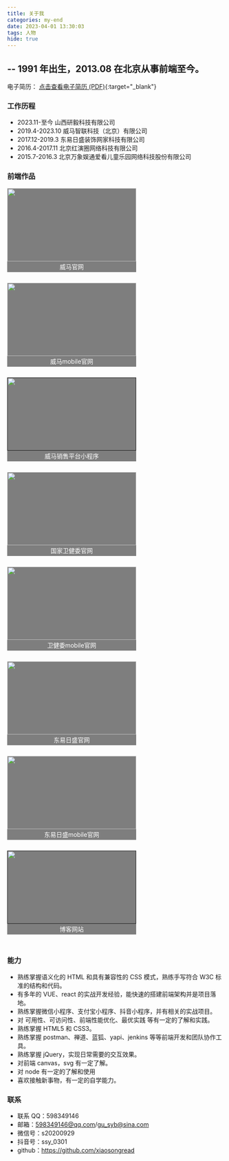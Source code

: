 ```yaml
---
title: 关于我
categories: my-end
date: 2023-04-01 13:30:03
tags: 人物
hide: true
---
```


## -- 1991 年出生，2013.08 在北京从事前端至今。

电子简历：
[点击查看电子简历 (PDF)](https://huajianguo.oss-cn-beijing.aliyuncs.com/website/images/syb.pdf){:target="\_blank"}

### 工作历程

- 2023.11-至今 山西研毅科技有限公司
- 2019.4-2023.10 威马智联科技（北京）有限公司
- 2017.12-2019.3 东易日盛装饰网家科技有限公司
- 2016.4-2017.11 北京红演圈网络科技有限公司
- 2015.7-2016.3 北京万象娱通爱看儿童乐园网络科技股份有限公司

### 前端作品

<div style="display: flex;flex-wrap: wrap;justify-content:flex-start;">
  <a href="https://www.wm-motor.com/" style="display:block;width:300px;height:170px;position:relative; margin: 0 30px 50px 0;background:rgba(0,0,0,.5);">
    <img src="/images/img-folder/my/wm.png" style="height: 100%;position:absolute;top:0;left:0;right:0;bottom:0;">
    <div style="width:100%;line-height:25px;background:rgba(0,0,0,.5);color:#fff;position:absolute;bottom:-25px;left:0;font-size: 14px;text-align:center;">威马官网</div>
  </a>
  <a href="https://www.wm-imotor.com/" style="display:block;width:300px;height:170px;position:relative; margin: 0 30px 50px 0;background:rgba(0,0,0,.5);">
    <img src="/images/img-folder/my/wm-2.png" style="height: 100%;margin:0 auto;display:block;position:absolute;top:0;left:0;right:0;bottom:0;">
    <div style="width:100%;line-height:25px;background:rgba(0,0,0,.5);color:#fff;position:absolute;bottom:-25px;left:0;font-size: 14px;text-align:center;">威马mobile官网</div>
  </a>
  <a href="" style="display:block;width:300px;height:170px;position:relative; margin: 0 30px 50px 0;background:rgba(0,0,0,.5);">
    <img src="/images/img-folder/my/wm-shop.jpg" style="height: 100%;margin:0 auto;display:block;position:absolute;top:0;left:0;right:0;bottom:0;">
    <div style="width:100%;line-height:25px;background:rgba(0,0,0,.5);color:#fff;position:absolute;bottom:-25px;left:0;font-size: 14px;text-align:center;">威马销售平台小程序</div>
  </a>
  <a href="https://www.ncme.org.cn/" style="display:block;width:300px;height:170px;position:relative; margin: 0 30px 50px 0;background:rgba(0,0,0,.5);">
    <img src="/images/img-folder/my/ncme-pc.png" style="height: 100%;position:absolute;top:0;left:0;right:0;bottom:0;">
    <div style="width:100%;line-height:25px;background:rgba(0,0,0,.5);color:#fff;position:absolute;bottom:-25px;left:0;font-size: 14px;text-align:center;">国家卫健委官网</div>
  </a>
  <a href="https://www.ncme.org.cn/ncme-h5/" style="display:block;width:300px;height:170px;position:relative; margin: 0 30px 50px 0;background:rgba(0,0,0,.5);">
    <img src="/images/img-folder/my/ncme-h5.png" style="height: 100%;margin:0 auto;display:block;position:absolute;top:0;left:0;right:0;bottom:0;">
    <div style="width:100%;line-height:25px;background:rgba(0,0,0,.5);color:#fff;position:absolute;bottom:-25px;left:0;font-size: 14px;text-align:center;">卫健委mobile官网</div>
  </a>
  <a href="https://www.dyrs.com.cn/" style="display:block;width:300px;height:170px;position:relative; margin: 0 30px 50px 0;background:rgba(0,0,0,.5);">
    <img src="/images/img-folder/my/dyrs-pc.png" style="height: 100%;">
    <div style="width:100%;line-height:25px;background:rgba(0,0,0,.5);color:#fff;position:absolute;bottom:-25px;left:0;font-size: 14px;text-align:center;">东易日盛官网</div>
  </a>
  <a href="https://m.dyrs.com.cn/" style="display:block;width:300px;height:170px;position:relative; margin: 0 30px 50px 0;background:rgba(0,0,0,.5);">
    <img src="/images/img-folder/my/dyrs-h5.png" style="height: 100%;margin:0 auto;display:block;position:absolute;top:0;left:0;right:0;bottom:0;">
    <div style="width:100%;line-height:25px;background:rgba(0,0,0,.5);color:#fff;position:absolute;bottom:-25px;left:0;font-size: 14px;text-align:center;">东易日盛mobile官网</div>
  </a>
  <a href="" style="display:block;width:300px;height:170px;position:relative; margin: 0 30px 50px 0;background:rgba(0,0,0,.5);">
    <img src="/images/img-folder/2023/n1.png" style="height: 100%;margin:0 auto;display:block;position:absolute;top:0;left:0;right:0;bottom:0;">
    <div style="width:100%;line-height:25px;background:rgba(0,0,0,.5);color:#fff;position:absolute;bottom:-25px;left:0;font-size: 14px;text-align:center;">博客网站</div>
  </a>
</div>

### 能力

- 熟练掌握语义化的 HTML 和具有兼容性的 CSS 模式，熟练手写符合 W3C 标准的结构和代码。
- 有多年的 VUE、react 的实战开发经验，能快速的搭建前端架构并是项目落地。
- 熟练掌握微信小程序、支付宝小程序、抖音小程序，并有相关的实战项目。
- 对 可用性、可访问性、前端性能优化、最优实践 等有一定的了解和实践。
- 熟练掌握 HTML5 和 CSS3。
- 熟练掌握 postman、禅道、蓝狐、yapi、jenkins 等等前端开发和团队协作工具。
- 熟练掌握 jQuery，实现日常需要的交互效果。
- 对前端 canvas，svg 有一定了解。
- 对 node 有一定的了解和使用
- 喜欢接触新事物，有一定的自学能力。

### 联系

- 联系 QQ：598349146
- 邮箱：598349146@qq.com/gu_syb@sina.com
- 微信号：s20200929
- 抖音号：ssy_0301
- github：https://github.com/xiaosongread
